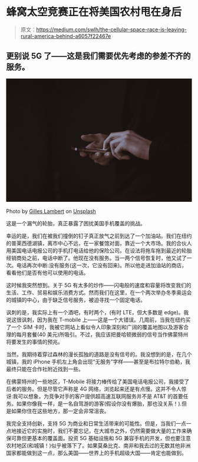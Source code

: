# 蜂窝太空竞赛正在将美国农村甩在身后

> 原文：<https://medium.com/swlh/the-cellular-space-race-is-leaving-rural-america-behind-a6057f22467e>

## 更别说 5G 了——这是我们需要优先考虑的参差不齐的服务。

![](img/814921e4a9f296e917cdd06f01de07d8.png)

Photo by [Gilles Lambert](https://unsplash.com/photos/pb_lF8VWaPU?utm_source=unsplash&utm_medium=referral&utm_content=creditCopyText) on [Unsplash](https://unsplash.com/search/photos/cellphone?utm_source=unsplash&utm_medium=referral&utm_content=creditCopyText)

这是一个漏气的轮胎，真正暴露了困扰美国手机覆盖的挑战。

幸运的是，我们在被我们撞倒的钉子真正放气之前到达了一个加油站。我们在纽约的普莱西德湖镇，离市中心不远，在一家餐馆对面，靠近一个大市场。我的合伙人用美国电话电报公司的手机打电话给他的保险公司。在设法将拖车拖到最近的轮胎经销商处之前，电话中断了。他现在没有服务。当一两个信号恢复时，他又试了一次。电话再次中断:没有服务(这一次，它没有回来)。所以他走进加油站的商店，看看他们是否有他可以使用的电话。

这时候我突然想到。关于 5G 有太多的炒作——闪电般的速度和容量将改变我们的生活、工作、贸易和娱乐消费方式。然而我们在这里，在一个两次举办冬季奥运会的城镇的中心，由于缺乏信号服务，被迫寻找一个固定电话。

讽刺的是，我实际上有一个酒吧，有时两个，(有时 LTE，但大多数是 edge)。我说这很讽刺，因为我在 T-mobile 上——这是一个大错误。几周前，当我在纽约买了一个 SIM 卡时，我被它网站上看似令人印象深刻和广阔的覆盖地图以及游客合理的每月套餐(40 美元)所吸引。不过，我应该把曼哈顿微弱的信号当作佛蒙特州将要发生的事情的预兆。

当然，我期待着穿过森林的漫长孤独的道路是没有信号的。我没想到的是，在几个城镇，我的 iPhone 手机左上角会出现“无服务”字样——甚至是布拉特尔伯勒，我最终只能在合作社附近找到一些。

在佛蒙特州的一些地区，T-Mobile 将接力棒传给了美国电话电报公司，我接受了后者的服务。但是尽管它声称是 4G 网络，浏览起来还是有点慢。这并不令人惊讶:我可以想象，为竞争对手的客户提供超高速互联网服务并不是 AT&T 的首要任务。如果你像我一样，是一名自驾游的游客(假设你没有爆胎，那也没关系！).但是如果你住在这些地方，那一定会非常沮丧。

我完全支持创新，支持 5G 为商业和日常生活带来的可能性。但是，当我们一点一点地接近它的实施时，我们不要忘记，在大城市之外，仍然需要做大量的工作来确保可靠但更基本的覆盖面。投资 5G 基础设施和 5G 兼容手机的开发，但也要注意农村地区(和城镇！)似乎被落下了。如果莫桑比克、南非和我去过的无数其他非洲国家都能做到这一点，那么美国——世界上的手机超级大国——肯定也能做到。